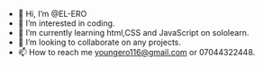 - 👋 Hi, I’m @EL-ERO
- 👀 I’m interested in coding.
- 🌱 I’m currently learning html,CSS and JavaScript on sololearn.
- 💞️ I’m looking to collaborate on any projects.
- 📫 How to reach me youngero116@gmail.com or 07044322448.

<!---
EL-ERO/EL-ERO is a ✨ special ✨ repository because its `README.md` (this file) appears on your GitHub profile.
You can click the Preview link to take a look at your changes.
--->
